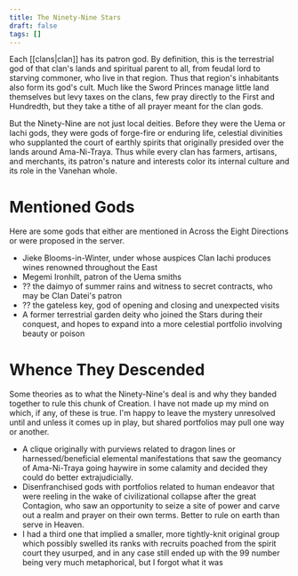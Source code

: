 ```yaml
---
title: The Ninety-Nine Stars
draft: false
tags: []
---
```


Each [[clans|clan]] has its patron god. By definition, this is the terrestrial god of that clan's lands and spiritual parent to all, from feudal lord to starving commoner, who live in that region. Thus that region's inhabitants also form its god's cult. Much like the Sword Princes manage little land themselves but levy taxes on the clans, few pray directly to the First and Hundredth, but they take a tithe of all prayer meant for the clan gods.

But the Ninety-Nine are not just local deities. Before they were the Uema or Iachi gods, they were gods of forge-fire or enduring life, celestial divinities who supplanted the court of earthly spirits that originally presided over the lands around Ama-Ni-Traya. Thus while every clan has farmers, artisans, and merchants, its patron's nature and interests color its internal culture and its role in the Vanehan whole.

# Mentioned Gods
Here are some gods that either are mentioned in Across the Eight Directions or were proposed in the server.
- Jieke Blooms-in-Winter, under whose auspices Clan Iachi produces wines renowned throughout the East
- Megemi Ironhilt, patron of the Uema smiths
- ?? the daimyo of summer rains and witness to secret contracts, who may be Clan Datei's patron
- ?? the gateless key, god of opening and closing and unexpected visits
- A former terrestrial garden deity who joined the Stars during their conquest, and hopes to expand into a more celestial portfolio involving beauty or poison

# Whence They Descended

Some theories as to what the Ninety-Nine's deal is and why they banded together to rule this chunk of Creation. I have not made up my mind on which, if any, of these is true. I'm happy to leave the mystery unresolved until and unless it comes up in play, but shared portfolios may pull one way or another.

- A clique originally with purviews related to dragon lines or harnessed/beneficial elemental manifestations that saw the geomancy of Ama-Ni-Traya going haywire in some calamity and decided they could do better extrajudicially.
- Disenfranchised gods with portfolios related to human endeavor that were reeling in the wake of civilizational collapse after the great Contagion, who saw an opportunity to seize a site of power and carve out a realm and prayer on their own terms. Better to rule on earth than serve in Heaven.
- I had a third one that implied a smaller, more tightly-knit original group which possibly swelled its ranks with recruits poached from the spirit court they usurped, and in any case still ended up with the 99 number being very much metaphorical, but I forgot what it was